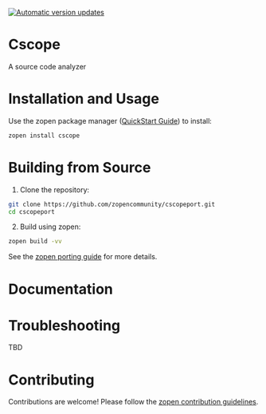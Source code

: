 [![Automatic version updates](https://github.com/ZOSOpenTools/cscopeport/actions/workflows/bump.yml/badge.svg)](https://github.com/ZOSOpenTools/cscopeport/actions/workflows/bump.yml)

# Cscope

A source code analyzer

# Installation and Usage

Use the zopen package manager ([QuickStart Guide](https://zopen.community/#/Guides/QuickStart)) to install:
```bash
zopen install cscope
```

# Building from Source

1. Clone the repository:
```bash
git clone https://github.com/zopencommunity/cscopeport.git
cd cscopeport
```
2. Build using zopen:
```bash
zopen build -vv
```

See the [zopen porting guide](https://zopen.community/#/Guides/Porting) for more details.

# Documentation


# Troubleshooting
TBD

# Contributing
Contributions are welcome! Please follow the [zopen contribution guidelines](https://github.com/zopencommunity/meta/blob/main/CONTRIBUTING.md).
